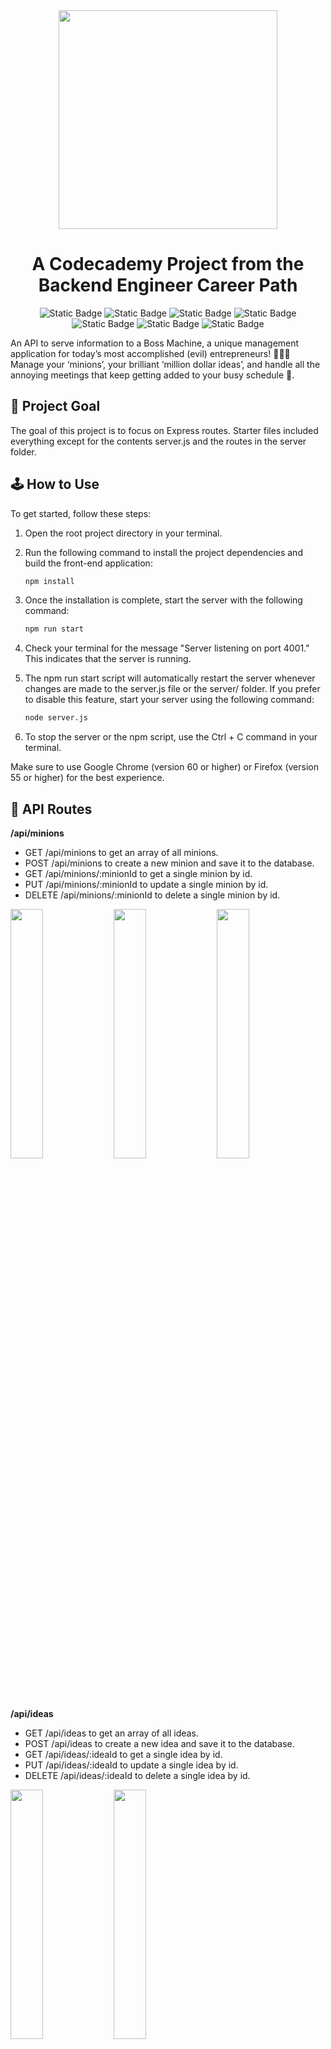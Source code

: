 <div align=center>

<img src="https://github.com/melissaveraherbst/boss-machine/assets/84316275/86742e26-be27-4534-a296-1cfecf7a0c84" width=350px />
  
# A Codecademy Project from the Backend Engineer Career Path

![Static Badge](https://img.shields.io/badge/HTML5-grey?style=flat-square&logo=html5)
![Static Badge](https://img.shields.io/badge/CSS3-grey?style=flat-square&logo=css3)
![Static Badge](https://img.shields.io/badge/JavaScript-grey?style=flat-square&logo=javascript)
![Static Badge](https://img.shields.io/badge/Node.js-grey?style=flat-square&logo=node.js)
![Static Badge](https://img.shields.io/badge/React-grey?style=flat-square&logo=react)
![Static Badge](https://img.shields.io/badge/Mocha-grey?style=flat-square&logo=mocha)
![Static Badge](https://img.shields.io/badge/Codecademy%20Project-grey?style=flat-square&logo=codecademy)
</div>

An API to serve information to a Boss Machine, a unique management application for today’s most accomplished (evil) entrepreneurs! 🦹🏼‍♀️  
Manage your ‘minions’, your brilliant ‘million dollar ideas’, and handle all the annoying meetings that keep getting added to your busy schedule 📅.

## 🎯 Project Goal

The goal of this project is to focus on Express routes. Starter files included everything except for the contents server.js and the routes in the server folder.

## 🕹️ How to Use

To get started, follow these steps:

1. Open the root project directory in your terminal.
2. Run the following command to install the project dependencies and build the front-end application:

    ```bash
    npm install
    ```

3. Once the installation is complete, start the server with the following command:

    ```bash
    npm run start
    ```

4. Check your terminal for the message "Server listening on port 4001." This indicates that the server is running.
5. The npm run start script will automatically restart the server whenever changes are made to the server.js file or the server/ folder. If you prefer to disable this feature, start your server using the following command:

    ```bash
    node server.js
    ```

6. To stop the server or the npm script, use the Ctrl + C command in your terminal.

Make sure to use Google Chrome (version 60 or higher) or Firefox (version 55 or higher) for the best experience.

## 🧩 API Routes

**/api/minions** 

* GET /api/minions to get an array of all minions.
* POST /api/minions to create a new minion and save it to the database.  
* GET /api/minions/:minionId to get a single minion by id.  
* PUT /api/minions/:minionId to update a single minion by id.  
* DELETE /api/minions/:minionId to delete a single minion by id.

<div>  
<img src="https://github.com/melissaveraherbst/boss-machine/assets/84316275/844f3e3f-0672-4a79-99c7-b18b102b86cf" alt="" width="32%"/>
<img src="https://github.com/melissaveraherbst/boss-machine/assets/84316275/1204ee3b-c834-464a-9c36-efdfdbc8d576" alt="" width="32%"/>  
<img src="https://github.com/melissaveraherbst/boss-machine/assets/84316275/3e18e7b5-ea6a-49d1-8d0c-b3cdbff0221f" alt="" width="32%"/>  
</div>  

<br>

**/api/ideas**

* GET /api/ideas to get an array of all ideas.  
* POST /api/ideas to create a new idea and save it to the database.  
* GET /api/ideas/:ideaId to get a single idea by id.  
* PUT /api/ideas/:ideaId to update a single idea by id.  
* DELETE /api/ideas/:ideaId to delete a single idea by id.

<div> 
<img src="https://github.com/melissaveraherbst/boss-machine/assets/84316275/d7f6195a-8037-4331-bcae-90e0e2a9da76" alt="" width="32%"/>
<img src="https://github.com/melissaveraherbst/boss-machine/assets/84316275/3cdcaed0-b0f7-4b26-a271-d14fef89acdb" alt="" width="32%"/>
</div>

<br>

**/api/meetings**

* GET /api/meetings to get an array of all meetings.
* POST /api/meetings to create a new meeting and save it to the database.
* DELETE /api/meetings to delete all meetings from the database.
<>
<img src="https://github.com/melissaveraherbst/boss-machine/assets/84316275/597425c8-6154-4ef3-a48e-fde791b4f022" alt="" width="32%"/>
</>

## 🧪 Testing

This project includes a testing suite that covers essential functionality and edge cases.

Follow these steps to run the tests:

1. Open the root project directory in your terminal.
2. Run the following command to install all necessary testing dependencies (perform this step only once):

    ```bash
    npm install
    ```

3. Execute the following command to run the tests:

    ```bash
    npm run test
    ```

4. The terminal will display a list of tests along with information on whether each test passed. If a test fails, additional specific output explaining the reason for the failure will be provided.
5. While the terminal is open, the tests will automatically re-run each time you save server files. To exit the testing loop, use Ctrl + C.
6. If you prefer to run the tests only once without the automatic re-run feature, you can do so and then exit the terminal.you can run the mocha command in the terminal from your project root directory.
